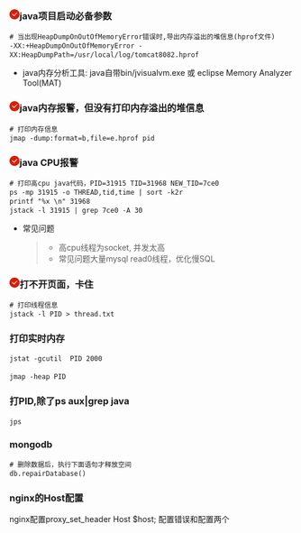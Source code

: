 
### <img src="../../assets/18.png"/>java项目启动必备参数
~~~shell script
# 当出现HeapDumpOnOutOfMemoryError错误时,导出内存溢出的堆信息(hprof文件)
-XX:+HeapDumpOnOutOfMemoryError -XX:HeapDumpPath=/usr/local/log/tomcat8082.hprof
~~~
* java内存分析工具: java自带bin/jvisualvm.exe 或 eclipse Memory Analyzer Tool(MAT)

### <img src="../../assets/18.png"/>java内存报警，但没有打印内存溢出的堆信息
```shell script
# 打印内存信息
jmap -dump:format=b,file=e.hprof pid
```

### <img src="../../assets/18.png"/>java CPU报警
```shell script
# 打印高cpu java代码，PID=31915 TID=31968 NEW_TID=7ce0 
ps -mp 31915 -o THREAD,tid,time | sort -k2r
printf "%x \n" 31968
jstack -l 31915 | grep 7ce0 -A 30
```
* 常见问题
    > * 高cpu线程为socket, 并发太高
    > * 常见问题大量mysql read0线程，优化慢SQL

### <img src="../../assets/18.png"/>打不开页面，卡住
```shell script
# 打印线程信息
jstack -l PID > thread.txt
```

### 打印实时内存
```shell script
jstat -gcutil  PID 2000

jmap -heap PID

```

### 打PID,除了ps aux|grep java
```
jps
```

### mongodb
```shell script
# 删除数据后，执行下面语句才释放空间
db.repairDatabase()
```

### nginx的Host配置
nginx配置proxy_set_header  Host  $host;
配置错误和配置两个

